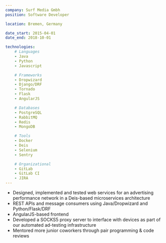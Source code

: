```yaml
---
company: Surf Media Gmbh
position: Software Developer

location: Bremen, Germany

date_start: 2015-04-01
date_end: 2018-10-01

technologies:
    # Languages
    - Java
    - Python
    - Javascript

    # Frameworks
    - Dropwizard
    - Django/DRF
    - Tornado
    - Flask
    - AngularJS

    # Databases
    - PostgreSQL
    - RabbitMQ
    - Redis
    - MongoDB

    # Tools
    - Docker
    - Deis
    - Selenium
    - Sentry

    # Organizational
    - GitLab
    - GitLab CI
    - JIRA
---
```

* Designed, implemented and tested web services for an advertising performance network in a Deis-based microservices architecture 
* REST APIs and message consumers using Java/Dropwizard and Python/Flask/DRF
* AngularJS-based frontend
* Developed a SOCKS5 proxy server to interface with devices as part of our automated ad-testing infrastructure
* Mentored more junior coworkers through pair programming & code reviews

